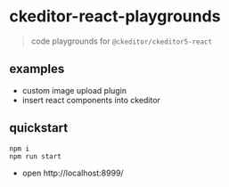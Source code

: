 # ckeditor-react-playgrounds

> code playgrounds for `@ckeditor/ckeditor5-react`

## examples

- custom image upload plugin
- insert react components into ckeditor

## quickstart

```shell
npm i
npm run start
```

- open http://localhost:8999/
